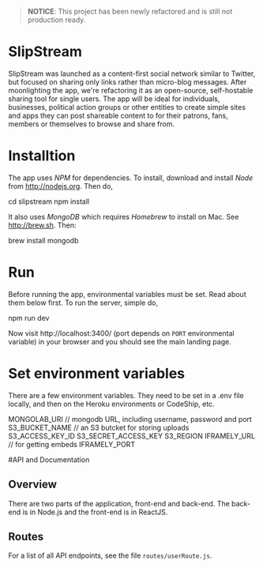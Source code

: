> **NOTICE**: This project has been newly refactored and is still not production ready.

# SlipStream

SlipStream was launched as a content-first social network similar to Twitter, but focused on sharing only links rather than micro-blog messages. After moonlighting the app, we're refactoring it as an open-source, self-hostable sharing tool for single users. The app will be ideal for individuals, businesses, political action groups or other entities to create simple sites and apps they can post shareable content to for their patrons, fans, members or themselves to browse and share from.

# Installtion

The app uses *NPM* for dependencies. To install, download and install *Node* from http://nodejs.org. Then do,

  cd slipstream
  npm install

It also uses *MongoDB* which requires *Homebrew* to install on Mac. See http://brew.sh. Then:

  brew install mongodb

# Run

Before running the app, environmental variables must be set. Read about them below first. To run the server, simple do,

  npm run dev

Now visit http://localhost:3400/ (port depends on `PORT` environmental variable) in your browser and you should see the main landing page.

# Set environment variables

There are a few environment variables. They need to be set in a .env file locally, and then on the Heroku environments or CodeShip, etc.

  MONGOLAB_URI // mongodb URL, including username, password and port
  S3_BUCKET_NAME // an S3 butcket for storing uploads
  S3_ACCESS_KEY_ID
  S3_SECRET_ACCESS_KEY
  S3_REGION
  IFRAMELY_URL // for getting embeds
  IFRAMELY_PORT

#API and Documentation

## Overview

There are two parts of the application, front-end and back-end. The back-end is in Node.js and the front-end is in ReactJS.

## Routes

For a list of all API endpoints, see the file `routes/userRoute.js`.
